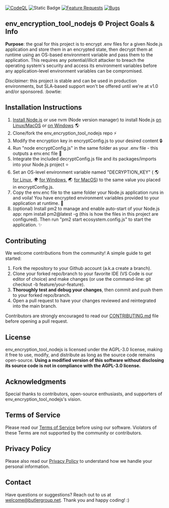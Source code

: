 [![CodeQL](https://github.com/butlergroup/env_encryption_tool_nodejs/actions/workflows/github-code-scanning/codeql/badge.svg)](https://github.com/butlergroup/env_encryption_tool_nodejs/actions/workflows/github-code-scanning/codeql)
![Static Badge](https://img.shields.io/badge/Snyk%20Security-Monitored-purple?link=https%3A%2F%2Fapp.snyk.io%2Fshare%2F784f6fef-6aaf-47ed-81ba-99e05b854665)
[![Feature Requests](https://img.shields.io/github/issues/butlergroup/env_encryption_tool_nodejs/feature-request.svg)](https://github.com/butlergroup/env_encryption_tool_nodejs/issues?q=is%3Aopen+is%3Aissue+label%3Aenhancement)
[![Bugs](https://img.shields.io/github/issues/butlergroup/env_encryption_tool_nodejs/bug.svg)](https://github.com/butlergroup/env_encryption_tool_nodejs/issues?utf8=✓&q=is%3Aissue+is%3Aopen+label%3Abug)


## env_encryption_tool_nodejs :copyright: Project Goals & Info

**Purpose**: the goal for this project is to encrypt .env files for a given Node.js application and store them in an encrypted state, then decrypt them at runtime using an OS-based environment variable and pass them to the application. This requires any potential/illicit attacker to breach the operating system's security and access its environment variables before any application-level environment variables can be compromised. 

*Disclaimer:* this project is stable and can be used in production environments, but SLA-based support won't be offered until we're at v1.0 and/or sponsored. :bowtie:

## Installation Instructions

1. [Install Node.js](https://nodejs.org/en) or use nvm (Node version manager) to install Node.js [on Linux/MacOS](https://github.com/nvm-sh/nvm?tab=readme-ov-file#installing-and-updating) or [on Windows](https://github.com/coreybutler/nvm-windows) :earth_americas:
2. Clone/fork the env_encryption_tool_nodejs repo :zap:
3. Modify the encryption key in encryptConfig.js to your desired content :lock:
4. Run "node encryptConfig.js" in the same folder as your .env file - this outputs a env.enc file :confetti_ball:
5. Integrate the included decryptConfig.js file and its packages/imports into your Node.js project :star:
6. Set an OS-level environment variable named "DECRYPTION_KEY" ( :earth_americas: [for Linux](https://stackoverflow.com/questions/45502996/how-to-set-environment-variable-in-linux-permanently), :earth_africa: [for Windows](https://phoenixnap.com/kb/windows-set-environment-variable), :earth_asia: [for MacOS](https://stackoverflow.com/questions/65597552/how-exactly-to-set-up-and-use-environment-variables-on-a-mac)) to the same value you placed in encryptConfig.js. 
7. Copy the env.enc file to the same folder your Node.js application runs in and voila! You have encrypted environment variables provided to your application at runtime. :tada:
8. (optional) Install pm2 to manage and enable auto-start of your Node.js app: npm install pm2@latest -g (this is how the files in this project are configured). Then run "pm2 start ecosystem.config.js" to start the application. :sparkles:

## Contributing

We welcome contributions from the community! A simple guide to get started:

1. Fork the repository to your Github account (a.k.a create a branch). 
2. Clone your forked repo/branch to your favorite IDE (VS Code is our editor of choice) and make changes (or use the command-line: git checkout -b feature/your-feature).
3. **Thoroughly test and debug your changes**, then commit and push them to your forked repo/branch.
4. Open a pull request to have your changes reviewed and reintegrated into the main branch.

Contributors are strongly encouraged to read our [CONTRIBUTING.md](https://github.com/butlergroup/env_encryption_tool_nodejs/blob/main/CONTRIBUTING.md) file before opening a pull request. 

## License

env_encryption_tool_nodejs is licensed under the AGPL-3.0 license, making it free to use, modify, and distribute as long as the source code remains open-source. **Using a modified version of this software without disclosing its source code is not in compliance with the AGPL-3.0 license.**

## Acknowledgments

Special thanks to contributors, open-source enthusiasts, and supporters of env_encryption_tool_nodejs's vision.

## Terms of Service

Please read our [Terms of Service](https://github.com/butlergroup/env_encryption_tool_nodejs/blob/main/terms-of-service.md) before using our software. Violators of these Terms are not supported by the community or contributors.

## Privacy Policy

Please also read our [Privacy Policy](https://github.com/butlergroup/env_encryption_tool_nodejs/blob/main/privacy-policy.md) to understand how we handle your personal information. 

## Contact

Have questions or suggestions? Reach out to us at welcome@butlergroup.net. Thank you and happy coding! :)
